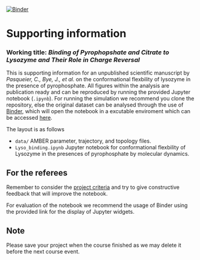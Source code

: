 [![Binder](https://mybinder.org/badge.svg)](https://mybinder.org/v2/gh/teokem/project-work-SHervoe-Hansen/master?filepath=Lyso_binding.ipynb)
# Supporting information

### Working title: _Binding of Pyrophopshate and Citrate to Lysozyme and Their Role in Charge Reversal_
This is supporting information for an unpublished scientific manuscript by _Pasqueier, C., Bye, J., et al._ on the conformational flexbility of lysozyme in the presence of pyrophosphate. All figures within the analysis are publication ready and can be reproduced by running the provided Jupyter notebook (`.ipynb`). For running the simulation we recommend you clone the repository, else the original dataset can be analysed through the use of [Binder](https://mybinder.org), which will open the notebook in a excutable enviroment which can be accessed [here](https://mybinder.org/v2/gh/teokem/project-work-SHervoe-Hansen/master?filepath=Lyso_binding.ipynb).

The layout is as follows

- `data/` AMBER parameter, trajectory, and topology files.
- `Lyso_binding.ipynb` Jupyter notebook for conformational flexbility of Lysozyme in the presences of pyrophosphate by molecular dynamics.

## For the referees
Remember to consider the [project criteria](http://github.com/mlund/jupyter-course) and try to give constructive feedback that will improve the notebook.

For evaluation of the notebook we recommend the usage of Binder using the provided link for the display of Jupyter widgets.

## Note
Please save your project when the course finished as we may delete it before the next course event.
